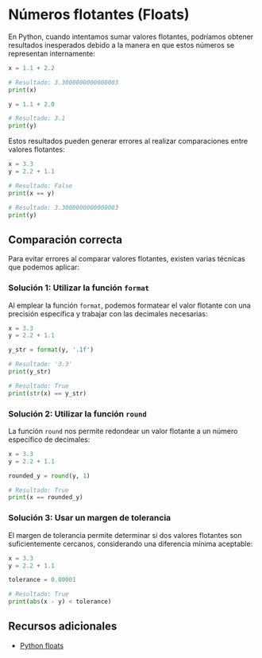 # Números flotantes (Floats)

En Python, cuando intentamos sumar valores flotantes, podríamos obtener resultados inesperados debido a la manera en que estos números se representan internamente:

```python
x = 1.1 + 2.2

# Resultado: 3.3000000000000003
print(x)

y = 1.1 + 2.0

# Resultado: 3.1
print(y)
```

Estos resultados pueden generar errores al realizar comparaciones entre valores flotantes:

```python
x = 3.3
y = 2.2 + 1.1

# Resultado: False
print(x == y)

# Resultado: 3.3000000000000003
print(y)
```

## Comparación correcta

Para evitar errores al comparar valores flotantes, existen varias técnicas que podemos aplicar:

### Solución 1: Utilizar la función `format`

Al emplear la función `format`, podemos formatear el valor flotante con una precisión específica y trabajar con las decimales necesarias:

```python
x = 3.3
y = 2.2 + 1.1

y_str = format(y, '.1f')

# Resultado: '3.3'
print(y_str)

# Resultado: True
print(str(x) == y_str)
```

### Solución 2: Utilizar la función `round`

La función `round` nos permite redondear un valor flotante a un número específico de decimales:

```python
x = 3.3
y = 2.2 + 1.1

rounded_y = round(y, 1)

# Resultado: True
print(x == rounded_y)
```

### Solución 3: Usar un margen de tolerancia

El margen de tolerancia permite determinar si dos valores flotantes son suficientemente cercanos, considerando una diferencia mínima aceptable:

```python
x = 3.3
y = 2.2 + 1.1

tolerance = 0.00001

# Resultado: True
print(abs(x - y) < tolerance)
```

## Recursos adicionales

- [Python floats](https://www.pythontutorial.net/advanced-python/python-float/)
